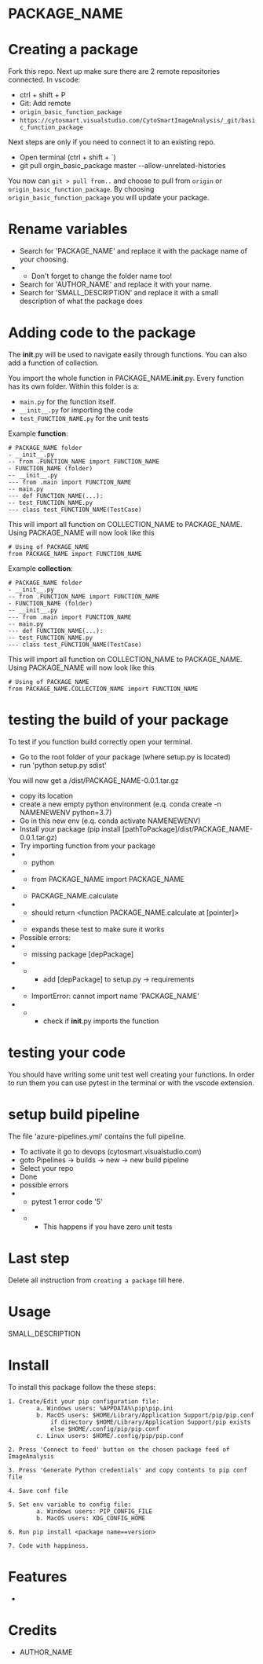 PACKAGE_NAME
=====

# Creating a package
Fork this repo.
Next up make sure there are 2 remote repositories connected.
In vscode:
- ctrl + shift + P
- Git: Add remote
- `origin_basic_function_package`
- `https://cytosmart.visualstudio.com/CytoSmartImageAnalysis/_git/basic_function_package`

Next steps are only if you need to connect it to an existing repo.
- Open terminal (ctrl + shift + `)
- git pull orgin_basic_package master --allow-unrelated-histories 

You now can `git > pull from..` and choose to pull from `origin` or `origin_basic_function_package`.
By choosing `origin_basic_function_package` you will update your package.

# Rename variables
- Search for 'PACKAGE_NAME' and replace it with the package name of your choosing.
- - Don't forget to change the folder name too!
- Search for 'AUTHOR_NAME' and replace it with your name. 
- Search for 'SMALL_DESCRIPTION' and replace it with a small description of what the package does

# Adding code to the package

The __init__.py will be used to navigate easily through functions.
You can also add a function of collection.

You import the whole function in PACKAGE_NAME.__init__.py.
Every function has its own folder.
Within this folder is a:
- `main.py` for the function itself.
- `__init__.py` for importing the code 
- `test_FUNCTION_NAME.py` for the unit tests

Example **function**:

```
# PACKAGE_NAME folder
- __init__.py
-- from .FUNCTION_NAME import FUNCTION_NAME
- FUNCTION_NAME (folder)
-- __init__.py
--- from .main import FUNCTION_NAME
-- main.py
--- def FUNCTION_NAME(...):
-- test_FUNCTION_NAME.py
--- class test_FUNCTION_NAME(TestCase)
```
This will import all function on COLLECTION_NAME to PACKAGE_NAME.
Using PACKAGE_NAME will now look like this
```
# Using of PACKAGE_NAME
from PACKAGE_NAME import FUNCTION_NAME
```

Example **collection**:
```
# PACKAGE_NAME folder
- __init__.py
-- from .FUNCTION_NAME import FUNCTION_NAME
- FUNCTION_NAME (folder)
-- __init__.py
--- from .main import FUNCTION_NAME
-- main.py
--- def FUNCTION_NAME(...):
-- test_FUNCTION_NAME.py
--- class test_FUNCTION_NAME(TestCase)
```

This will import all function on COLLECTION_NAME to PACKAGE_NAME.
Using PACKAGE_NAME will now look like this
```
# Using of PACKAGE_NAME
from PACKAGE_NAME.COLLECTION_NAME import FUNCTION_NAME
```

# testing the build of your package
To test if you function build correctly open your terminal.
- Go to the root folder of your package (where setup.py is located)
- run 'python setup.py sdist'

You will now get a /dist/PACKAGE_NAME-0.0.1.tar.gz
- copy its location
- create a new empty python environment (e.q. conda create -n NAMENEWENV python=3.7)
- Go in this new env (e.q. conda activate NAMENEWENV)
- Install your package (pip install [pathToPackage]/dist/PACKAGE_NAME-0.0.1.tar.gz)
- Try importing function from your package
- - python
- - from PACKAGE_NAME import PACKAGE_NAME
- - PACKAGE_NAME.calculate
- - should return <function PACKAGE_NAME.calculate at [pointer]>
- - expands these test to make sure it works
- Possible errors:
- - missing package [depPackage]
- - - add [depPackage] to setup.py -> requirements
- - ImportError: cannot import name 'PACKAGE_NAME'
- - - check if __init__.py imports the function

# testing your code
You should have writing some unit test well creating your functions.
In order to run them you can use pytest in the terminal or with the vscode extension.

# setup build pipeline
The file 'azure-pipelines.yml' contains the full pipeline.
- To activate it go to devops (cytosmart.visualstudio.com)
- goto Pipelines -> builds -> new -> new build pipeline
- Select your repo
- Done
- possible errors
- - pytest 1 error code '5'
- - - This happens if you have zero unit tests
  
# Last step
Delete all instruction from `creating a package` till here.

# Usage


SMALL_DESCRIPTION

# Install
To install this package follow the these steps:

    1. Create/Edit your pip configuration file:
            a. Windows users: %APPDATA%\pip\pip.ini
            b. MacOS users: $HOME/Library/Application Support/pip/pip.conf 
                if directory $HOME/Library/Application Support/pip exists 
                else $HOME/.config/pip/pip.conf
            c. Linux users: $HOME/.config/pip/pip.conf
    
    2. Press 'Connect to feed' button on the chosen package feed of ImageAnalysis

    3. Press 'Generate Python credentials' and copy contents to pip conf file

    4. Save conf file

    5. Set env variable to config file:
            a. Windows users: PIP_CONFIG_FILE
            b. MacOS users: XDG_CONFIG_HOME

    6. Run pip install <package name==version>

    7. Code with happiness.

    

# Features

* 

# Credits

- AUTHOR_NAME
